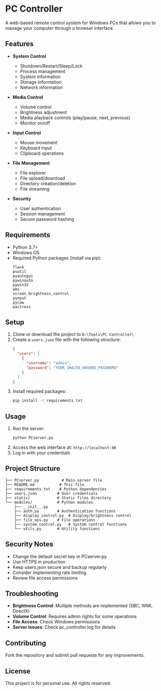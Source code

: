 # PC Controller

A web-based remote control system for Windows PCs that allows you to manage your computer through a browser interface.

## Features

- **System Control**
  - Shutdown/Restart/Sleep/Lock
  - Process management
  - System information
  - Storage information
  - Network information

- **Media Control**
  - Volume control
  - Brightness adjustment
  - Media playback controls (play/pause, next, previous)
  - Monitor on/off

- **Input Control**
  - Mouse movement
  - Keyboard input
  - Clipboard operations

- **File Management**
  - File explorer
  - File upload/download
  - Directory creation/deletion
  - File streaming

- **Security**
  - User authentication
  - Session management
  - Secure password hashing

## Requirements

- Python 3.7+
- Windows OS
- Required Python packages (install via pip):
  ```
  flask
  psutil
  pyautogui
  pywinauto
  pywin32
  wmi
  screen_brightness_control
  pynput
  pycaw
  waitress
  ```

## Setup

1. Clone or download the project to `D:\Tools\PC Controller\`
2. Create a `users.json` file with the following structure:
   ```json
   {
     "users": [
       {
         "username": "admin",
         "password": "YOUR_SHA256_HASHED_PASSWORD"
       }
     ]
   }
   ```
3. Install required packages:
   ```bash
   pip install -r requirements.txt
   ```

## Usage

1. Run the server:
   ```bash
   python PCserver.py
   ```
2. Access the web interface at: `http://localhost:80`
3. Log in with your credentials

## Project Structure

```
├── PCserver.py          # Main server file
├── README.md           # This file
├── requirements.txt    # Python dependencies
├── users.json         # User credentials
├── static/            # Static files directory
└── modules/           # Python modules
    ├── __init__.py
    ├── auth.py        # Authentication functions
    ├── display_control.py  # Display/brightness control
    ├── file_ops.py    # File operations
    ├── system_control.py   # System control functions
    └── utils.py       # Utility functions
```

## Security Notes

- Change the default secret key in PCserver.py
- Use HTTPS in production
- Keep users.json secure and backup regularly
- Consider implementing rate limiting
- Review file access permissions

## Troubleshooting

- **Brightness Control**: Multiple methods are implemented (SBC, WMI, DirectX)
- **Volume Control**: Requires admin rights for some operations
- **File Access**: Check Windows permissions
- **Server Issues**: Check pc_controller.log for details

## Contributing

Fork the repository and submit pull requests for any improvements.

## License

This project is for personal use. All rights reserved.
